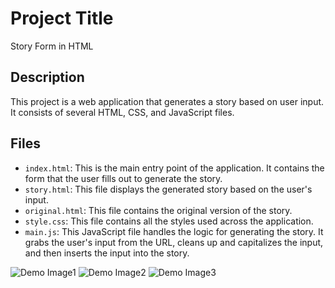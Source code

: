 # Project Title
Story Form in HTML
## Description

This project is a web application that generates a story based on user input. It consists of several HTML, CSS, and JavaScript files.

## Files

- `index.html`: This is the main entry point of the application. It contains the form that the user fills out to generate the story.
- `story.html`: This file displays the generated story based on the user's input.
- `original.html`: This file contains the original version of the story.
- `style.css`: This file contains all the styles used across the application.
- `main.js`: This JavaScript file handles the logic for generating the story. It grabs the user's input from the URL, cleans up and capitalizes the input, and then inserts the input into the story.

![Demo Image1](https://i.imgur.com/stE4WqR.png)
![Demo Image2](https://i.imgur.com/JC6Ugai.png)
![Demo Image3](https://i.imgur.com/rut6mYv.png)